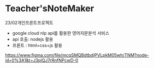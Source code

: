 # Teacher'sNoteMaker
23/02개인프론트프로젝트
- google cloud nlp api를 활용한 영어지문분석 서비스
- api 호출: nodejs 활용
- 프론트 : html+css+js 활용

https://www.figma.com/file/mcqSMQBdtbdjPVLpkM05wh/TNM?node-id=0%3A1&t=J3plQJ7rRnfNPcwD-0
